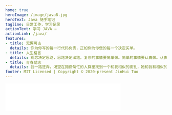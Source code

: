 ```yaml
---
home: true
heroImage: /image/java8.jpg
heroText: Java 随手笔记
tagline: 日常工作，学习记录
actionText: 学习 JAVA →
actionLink: /java/
features:
- title: 无懈可击
  details: 你为你写的每一行代码负责，正如你为你做的每一个决定买单。
- title: 人生格言
  details: 观念决定思路，思路决定出路。复杂的事情要简单做。简单的事情要认真做。认真的事情要重复做。重复的事情要创造性地做。
- title: 青春励志
  details: 我一路狂奔，渴望在拥挤匆忙的人群里找到一个和我相似的面孔，她和我有相似的命运。我可以在她的身上看到自己命运的参照，何去何从，不再那么仓皇。。
footer: MIT Licensed | Copyright © 2020-present JinHui Tuo
---
```

<CountDown/>
<iframe frameborder="no" border="0" marginwidth="0" marginheight="0" width=360 height=86 src="//music.163.com/outchain/player?type=2&id=114389&auto=0&height=66"></iframe>
<Aqs/>
